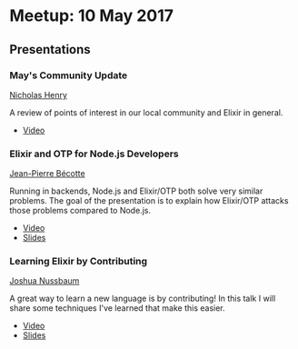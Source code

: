 # Meetup: 10 May 2017

## Presentations

### May's Community Update

[Nicholas Henry](https://twitter.com/nicholasjhenry)

A review of points of interest in our local community and Elixir in general.

- [Video](https://www.youtube.com/watch?v=pjV3UKa7IG8&)

### Elixir and OTP for Node.js Developers

[Jean-Pierre Bécotte](https://twitter.com/jpbecotte)

Running in backends, Node.js and Elixir/OTP both solve very similar problems. The goal of the presentation is to explain how Elixir/OTP attacks those problems compared to Node.js.

- [Video](https://www.youtube.com/watch?v=YbTxq4IpLd0)
- [Slides](https://speakerdeck.com/jpbecotte/otp-explained-to-node-dot-js-developers)

### Learning Elixir by Contributing

[Joshua Nussbaum](https://twitter.com/joshnuss)

A great way to learn a new language is by contributing! In this talk I will share some techniques I've learned that make this easier.

- [Video](https://www.youtube.com/watch?v=BoSkq43WLck)
- [Slides](./learning-elixir-by-contributing.pdf)
